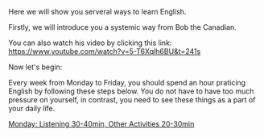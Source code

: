 Here we will show you serveral ways to learn English. 

Firstly, we will introduce you a systemic way from Bob the Canadian. 

You can also watch his video by clicking this link: https://www.youtube.com/watch?v=5-T6Xqlh6BU&t=241s

Now let's begin:

Every week from Monday to Friday, you should spend an hour praticing English by following these steps below. You do not have to have too much pressure on yourself, in contrast, you need to see these things as a part of your daily life.

[Monday: Listening 30-40min, Other Activities 20-30min](https://github.com/fmxs/LearningEnglish/tree/main/Learn%20English%20with%20Bob%20the%20Canadian/Monday#readme)


